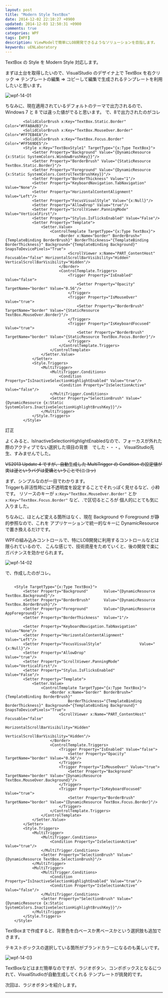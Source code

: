 ```yaml
---
layout: post
title: "Modern Style TextBox"
date: 2014-12-02 22:10:27 +0900
updated: 2014-12-03 12:50:31 +0900
comments: true
categories: WPF
tags: [WPF]
description: ViewModelで簡単にLOB開発できるようなソリューションを目指します。
keywords: uENLaboratory
---
```



TextBox の Style を Modern Style 対応します。

<!-- more -->


まずは土台を取得したいので、VisualStudio のデザイナ上で TextBox を右クリック
 ⇒ テンプレートの編集 ⇒ コピーして編集で生成されるテンプレートを利用したいと思います。


![wpf-14-01]


ちなみに、現在適用されているデフォルトのテーマで出力されるので、Windows 7 と 8 では違った値がでると思います。
で、8で出力されたのがコレ

```
        <SolidColorBrush x:Key="TextBox.Static.Border" Color="#FFABAdB3"/>
        <SolidColorBrush x:Key="TextBox.MouseOver.Border" Color="#FF7EB4EA"/>
        <SolidColorBrush x:Key="TextBox.Focus.Border" Color="#FF569DE5"/>
        <Style x:Key="TextBoxStyle1" TargetType="{x:Type TextBox}">
            <Setter Property="Background" Value="{DynamicResource {x:Static SystemColors.WindowBrushKey}}"/>
            <Setter Property="BorderBrush" Value="{StaticResource TextBox.Static.Border}"/>
            <Setter Property="Foreground" Value="{DynamicResource {x:Static SystemColors.ControlTextBrushKey}}"/>
            <Setter Property="BorderThickness" Value="1"/>
            <Setter Property="KeyboardNavigation.TabNavigation" Value="None"/>
            <Setter Property="HorizontalContentAlignment" Value="Left"/>
            <Setter Property="FocusVisualStyle" Value="{x:Null}"/>
            <Setter Property="AllowDrop" Value="true"/>
            <Setter Property="ScrollViewer.PanningMode" Value="VerticalFirst"/>
            <Setter Property="Stylus.IsFlicksEnabled" Value="False"/>
            <Setter Property="Template">
                <Setter.Value>
                    <ControlTemplate TargetType="{x:Type TextBox}">
                        <Border x:Name="border" BorderBrush="{TemplateBinding BorderBrush}" BorderThickness="{TemplateBinding BorderThickness}" Background="{TemplateBinding Background}" SnapsToDevicePixels="True">
                            <ScrollViewer x:Name="PART_ContentHost" Focusable="false" HorizontalScrollBarVisibility="Hidden" VerticalScrollBarVisibility="Hidden"/>
                        </Border>
                        <ControlTemplate.Triggers>
                            <Trigger Property="IsEnabled" Value="false">
                                <Setter Property="Opacity" TargetName="border" Value="0.56"/>
                            </Trigger>
                            <Trigger Property="IsMouseOver" Value="true">
                                <Setter Property="BorderBrush" TargetName="border" Value="{StaticResource TextBox.MouseOver.Border}"/>
                            </Trigger>
                            <Trigger Property="IsKeyboardFocused" Value="true">
                                <Setter Property="BorderBrush" TargetName="border" Value="{StaticResource TextBox.Focus.Border}"/>
                            </Trigger>
                        </ControlTemplate.Triggers>
                    </ControlTemplate>
                </Setter.Value>
            </Setter>
            <Style.Triggers>
                <MultiTrigger>
                    <MultiTrigger.Conditions>
                        <Condition Property="IsInactiveSelectionHighlightEnabled" Value="true"/>
                        <Condition Property="IsSelectionActive" Value="false"/>
                    </MultiTrigger.Conditions>
                    <Setter Property="SelectionBrush" Value="{DynamicResource {x:Static SystemColors.InactiveSelectionHighlightBrushKey}}"/>
                </MultiTrigger>
            </Style.Triggers>
        </Style>
```


訂正  

よくみると、IsInactiveSelectionHighlightEnabledなので、フォーカスが外れた際のアクティブでない選択した項目の背景　でした・・・。
VisualStudio先生、すみませんでした。

<del>
VS2013 Update 4 ですが、自動生成した MultiTrigger の Condition の設定値が実は逆というバグは愛嬌ということで(ニコッ)
</del>




まず、シンプルなのが一目でわかります。  
Triggerも非活性時には不透明度を設定することでそれっぽく見せるなど、小粋です。
リソースのキーが `x:Key="TextBox.MouseOver.Border"` とか `x:Key="TextBox.Focus.Border"` など、.で区切るところが
個人的にとても気に入りました。


ちなみに、ほとんど変える箇所はなく、現在 Background や Foreground が静的参照なので、これを
アプリケーションで統一的なキーに DynamicResource で置き換えるだけです。


WPFの組み込みコントロールで、特にLOB開発に利用するコントロールなどは限られているので、
こんな感じで、技術資産をためていくと、後の開発で楽にガバナンスを効かせられます。


![wpf-14-02]

で、作成したのがコレ。

```

    <Style TargetType="{x:Type TextBox}">
        <Setter Property="Background"       Value="{DynamicResource TextBox.Background}"/>
        <Setter Property="BorderBrush"      Value="{DynamicResource TextBox.BorderBrush}"/>
        <Setter Property="Foreground"       Value="{DynamicResource AppForeground}"/>
        <Setter Property="BorderThickness"  Value="1"/>

        <Setter Property="KeyboardNavigation.TabNavigation" Value="None"/>
        <Setter Property="HorizontalContentAlignment"       Value="Left"/>
        <Setter Property="FocusVisualStyle"                 Value="{x:Null}"/>
        <Setter Property="AllowDrop"                        Value="true"/>
        <Setter Property="ScrollViewer.PanningMode"         Value="VerticalFirst"/>
        <Setter Property="Stylus.IsFlicksEnabled"           Value="False"/>
        <Setter Property="Template">
            <Setter.Value>
                <ControlTemplate TargetType="{x:Type TextBox}">
                    <Border x:Name="border" BorderBrush="{TemplateBinding BorderBrush}" 
                            BorderThickness="{TemplateBinding BorderThickness}" Background="{TemplateBinding Background}" SnapsToDevicePixels="True">
                        <ScrollViewer x:Name="PART_ContentHost" Focusable="false" 
                                      HorizontalScrollBarVisibility="Hidden" 
                                      VerticalScrollBarVisibility="Hidden"/>
                    </Border>
                    <ControlTemplate.Triggers>
                        <Trigger Property="IsEnabled" Value="false">
                            <Setter Property="Opacity" TargetName="border" Value="0.56"/>
                        </Trigger>
                        <Trigger Property="IsMouseOver" Value="true">
                            <Setter Property="Background" TargetName="border" Value="{DynamicResource TextBox.MouseOver.Background}"/>
                        </Trigger>
                        <Trigger Property="IsKeyboardFocused" Value="true">
                            <Setter Property="BorderBrush" TargetName="border" Value="{DynamicResource TextBox.Focus.Border}"/>
                        </Trigger>
                    </ControlTemplate.Triggers>
                </ControlTemplate>
            </Setter.Value>
        </Setter>
        <Style.Triggers>
            <MultiTrigger>
                <MultiTrigger.Conditions>
                    <Condition Property="IsSelectionActive" Value="true"/>
                </MultiTrigger.Conditions>
                <Setter Property="SelectionBrush" Value="{DynamicResource TextBox.SelectionBrush}"/>
            </MultiTrigger>
            <MultiTrigger>
                <MultiTrigger.Conditions>
                    <Condition Property="IsInactiveSelectionHighlightEnabled" Value="true"/>
                    <Condition Property="IsSelectionActive" Value="false"/>
                </MultiTrigger.Conditions>
                <Setter Property="SelectionBrush" Value="{DynamicResource {x:Static SystemColors.InactiveSelectionHighlightBrushKey}}"/>
            </MultiTrigger>
        </Style.Triggers>
    </Style>
```


TextBoxまで作成すると、背景色を白ベースか黒ベースかという選択肢も追加できます。

テキストボックスの選択している箇所がブランドカラーになるのも美しいです。


![wpf-14-03]


TextBoxなどはまだ簡単なのですが、ラジオボタン、コンボボックスとなるにつれて、VisualStudioが自動生成してくれる
テンプレートが挑発的です。


次回は、ラジオボタンを紹介します。



---


[wpf-14-01]:http://s-ueno.github.io/images/wpf-14-01.png
[wpf-14-02]:http://s-ueno.github.io/images/wpf-14-02.png
[wpf-14-03]:http://s-ueno.github.io/images/wpf-14-03.png


